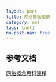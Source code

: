 ```yaml
---
layout: post
title: 网络基础知识
category: net
tags: [net]
no-post-nav: true
---
```



## 参考文档
[网络概念思科课程](http://netacad.ujn.edu.cn/)